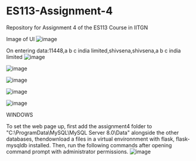 # ES113-Assignment-4
Repository for Assignment 4 of the ES113 Course in IITGN

Image of UI
![image](https://github.com/satiscugcat/ES113-Assignment-4/assets/143333884/a6d12ffe-4263-43f8-95e8-094d37eef6e6)

On entering data:11448,a b c india limited,shivsena,shivsena,a b c india limited
![image](https://github.com/satiscugcat/ES113-Assignment-4/assets/143333884/3d6941a6-ab12-4274-becd-1696b6cc30f1)

![image](https://github.com/satiscugcat/ES113-Assignment-4/assets/143333884/e946320a-4ecb-4c5c-8848-b34cd997ba6f)

![image](https://github.com/satiscugcat/ES113-Assignment-4/assets/143333884/39800703-eeaf-4640-a887-7191928da873)

![image](https://github.com/satiscugcat/ES113-Assignment-4/assets/143333884/75f79fdf-6e8d-4deb-93aa-9cfe3aa493d8)

![image](https://github.com/satiscugcat/ES113-Assignment-4/assets/143333884/21965a5e-004f-48cb-88fb-339deda86814)

WINDOWS

To set the web page up, first add the assignment4 folder to "C:\ProgramData\MySQL\MySQL Server 8.0\Data\" alongside the other databases, thendownload a files in a virtual environnment with flask, flask-mysqldb installed. Then, run the following commands after opening command prompt with administrator permissions.
![image](https://github.com/satiscugcat/ES113-Assignment-4/assets/143333884/77714559-72a7-49e4-bce4-2711f46f7c26)


